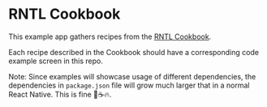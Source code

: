 # RNTL Cookbook

This example app gathers recipes from
the [RNTL Cookbook](https://callstack.github.io/react-native-testing-library/cookbook).

Each recipe described in the Cookbook should have a corresponding code example screen in this repo.

Note:
Since examples will showcase usage of different dependencies, the dependencies in `package.json`
file will grow much larger that in a normal React Native. This is fine 🐶☕️🔥.
